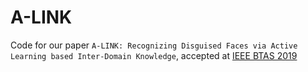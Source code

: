 # A-LINK

Code for our paper `A-LINK: Recognizing Disguised Faces via Active Learning based Inter-Domain Knowledge`, accepted at [IEEE BTAS 2019](http://ieee-biometrics.org/btas2019/)
